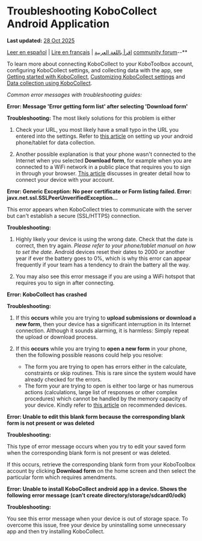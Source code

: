 # Troubleshooting KoboCollect Android Application
**Last updated:** <a href="https://github.com/kobotoolbox/docs/blob/050dcc9c8bfb4c528208bbe886979999037f1554/source/troubleshooting_kobocollect.md" class="reference">28 Oct 2025</a>

<a href="es/troubleshooting_kobocollect.html">Leer en español</a> | <a href="fr/troubleshooting_kobocollect.html">Lire en français</a> | <a href="ar/troubleshooting_kobocollect.html">اقرأ باللغة العربية</a>
[community forum](https://community.kobotoolbox.org/)--**

<p class="note">
    To learn more about connecting KoboCollect to your KoboToolbox account, configuring KoboCollect settings, and collecting data with the app, see <a href="https://support.kobotoolbox.org/kobocollect_on_android_latest.html">Getting started with KoboCollect</a>, <a href="https://support.kobotoolbox.org/kobocollect_settings.html">Customizing KoboCollect settings</a> and <a href="https://support.kobotoolbox.org/data_collection_kobocollect.html">Data collection using KoboCollect</a>.
</p>


_Common error messages with troubleshooting guides:_

**Error: Message 'Error getting form list' after selecting 'Download form'**

**Troubleshooting:** The most likely solutions for this problem is either

1. Check your URL, you most likely have a small typo in the URL you entered into
   the settings. Refer to [this article](kobocollect_on_android_latest.md) on setting up
   your android phone/tablet for data collection.

2. Another possible explanation is that your phone wasn't connected to the
   Internet when you selected **Download form**, for example when you are
   connected to a WiFi network in a public place that requires you to sign in
   through your browser. [This article](kobocollect_on_android_latest.md) discusses in
   greater detail how to connect your device with your account.

**Error: Generic Exception: No peer certificate or Form listing failed. Error:
javx.net.ssl.SSLPeerUnverifiedException...**

This error appears when KoboCollect tries to communicate with the server but
can't establish a secure (SSL/HTTPS) connection.

**Troubleshooting:**

1. Highly likely your device is using the wrong date. Check that the date is
   correct, then try again. _Please refer to your phone/tablet manual on how to
   set the date._ Android devices reset their dates to 2000 or another year if
   ever the battery goes to 0%, which is why this error can appear frequently if
   your team has a tendency to drain the battery all the way.

2. You may also see this error message if you are using a WiFi hotspot that
   requires you to sign in after connecting.

**Error: KoboCollect has crashed**

**Troubleshooting:**

1. If this **occurs** while you are trying to **upload submissions or download a
   new form**, then your device has a significant interruption in its Internet
   connection. Although it sounds alarming, it is harmless: Simply repeat the
   upload or download process.

2. If this **occurs** while you are trying to **open a new form** in your phone,
   then the following possible reasons could help you resolve:

    - The form you are trying to open has errors either in the calculate,
      constraints or skip routines. This is rare since the system would have
      already checked for the errors.
    - The form your are trying to open is either too large or has numerous
      actions (calculations, large list of responses or other complex
      procedures) which cannot be handled by the memory capacity of your device.
      Kindly refer to [this article](devices_for_data_collection.md) on
      recommended devices.

**Error: Unable to edit this blank form because the corresponding blank form is
not present or was deleted**

**Troubleshooting:**

This type of error message occurs when you try to edit your saved form when the
corresponding blank form is not present or was deleted.

If this occurs, retrieve the corresponding blank form from your KoboToolbox
account by clicking **Download form** on the home screen and then select the
particular form which requires amendments.

**Error: Unable to install KoboCollect android app in a device. Shows the
following error message (can’t create directory/storage/sdcard0/odk)**

**Troubleshooting:**

You see this error message when your device is out of storage space. To overcome
this issue, free your device by uninstalling some unnecessary app and then try
installing KoboCollect.

